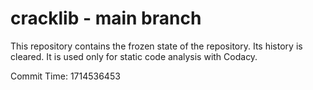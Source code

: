 # cracklib - main branch

This repository contains the frozen state of the repository.
Its history is cleared. It is used only for static code
analysis with Codacy.

Commit Time: 1714536453